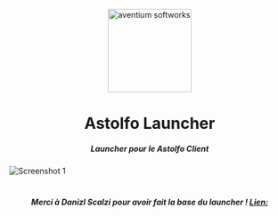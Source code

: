 <p align="center"><img src="https://cdn.discordapp.com/attachments/689921239791566851/992386507757338624/Illustration_sans_titre.png" width="150px" height="150px" alt="aventium softworks"></p>

<h1 align="center">Astolfo Launcher</h1>

<em><h5 align="center">Launcher pour le Astolfo Client</h5></em>

![Screenshot 1](https://cdn.discordapp.com/attachments/988177143492141119/992412605253697606/banniere.png)

<h1 align="center"></h1>

<em><h5 align="center">Merci à Danizl Scalzi pour avoir fait la base du launcher ! [Lien:](https://github.com/dscalzi/HeliosLauncher)</h5></em>
